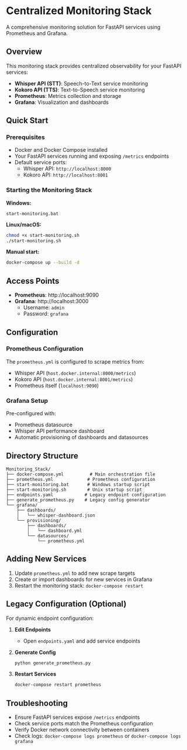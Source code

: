 # Centralized Monitoring Stack

A comprehensive monitoring solution for FastAPI services using Prometheus and Grafana.

## Overview

This monitoring stack provides centralized observability for your FastAPI services:
- **Whisper API (STT)**: Speech-to-Text service monitoring
- **Kokoro API (TTS)**: Text-to-Speech service monitoring
- **Prometheus**: Metrics collection and storage
- **Grafana**: Visualization and dashboards

## Quick Start

### Prerequisites
- Docker and Docker Compose installed
- Your FastAPI services running and exposing `/metrics` endpoints
- Default service ports:
  - Whisper API: `http://localhost:8000`
  - Kokoro API: `http://localhost:8001`

### Starting the Monitoring Stack

**Windows:**
```batch
start-monitoring.bat
```

**Linux/macOS:**
```bash
chmod +x start-monitoring.sh
./start-monitoring.sh
```

**Manual start:**
```bash
docker-compose up --build -d
```

## Access Points

- **Prometheus**: http://localhost:9090
- **Grafana**: http://localhost:3000
  - Username: `admin`
  - Password: `grafana`

## Configuration

### Prometheus Configuration
The `prometheus.yml` is configured to scrape metrics from:
- Whisper API (`host.docker.internal:8000/metrics`)
- Kokoro API (`host.docker.internal:8001/metrics`)
- Prometheus itself (`localhost:9090`)

### Grafana Setup
Pre-configured with:
- Prometheus datasource
- Whisper API performance dashboard
- Automatic provisioning of dashboards and datasources

## Directory Structure

```
Monitoring_Stack/
├── docker-compose.yml          # Main orchestration file
├── prometheus.yml             # Prometheus configuration
├── start-monitoring.bat       # Windows startup script
├── start-monitoring.sh        # Unix startup script
├── endpoints.yaml            # Legacy endpoint configuration
├── generate_prometheus.py    # Legacy config generator
└── grafana/
    ├── dashboards/
    │   └── whisper-dashboard.json
    └── provisioning/
        ├── dashboards/
        │   └── dashboard.yml
        └── datasources/
            └── prometheus.yml
```

## Adding New Services

1. Update `prometheus.yml` to add new scrape targets
2. Create or import dashboards for new services in Grafana
3. Restart the monitoring stack: `docker-compose restart`

## Legacy Configuration (Optional)

For dynamic endpoint configuration:

1. **Edit Endpoints**
   - Open `endpoints.yaml` and add service endpoints

2. **Generate Config**
   ```bash
   python generate_prometheus.py
   ```

3. **Restart Services**
   ```bash
   docker-compose restart prometheus
   ```

## Troubleshooting

- Ensure FastAPI services expose `/metrics` endpoints
- Check service ports match the Prometheus configuration
- Verify Docker network connectivity between containers
- Check logs: `docker-compose logs prometheus` or `docker-compose logs grafana`
